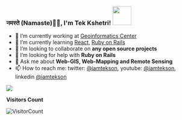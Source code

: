 ### नमस्ते (Namaste)🙏🏻, I'm Tek Kshetri! <img src="https://media.giphy.com/media/12oufCB0MyZ1Go/giphy.gif" width="50">


- 🔭 I’m currently working at [Geoinformatics Center](http://geoinfo.ait.ac.th/)
- 🌱 I’m currently learning [React](https://reactjs.org/), [Ruby on Rails](https://rubyonrails.org/)
- 👯 I’m looking to collaborate on **any open source projects**
- 🤔 I’m looking for help with **Ruby on Rails**
- 💬 Ask me about **Web-GIS, Web-Mapping and Remote Sensing**
- 📫 How to reach me: twitter: [@iamtekson](https://twitter.com/iamtekson), youtube: [@iamtekson](https://www.youtube.com/iamtekson), linkedin [@iamtekson](https://www.linkedin.com/in/iamtekson/)

<img src="https://github-readme-stats.vercel.app/api?username=iamtekson&&show_icons=true&count_private=true" />

**Visitors Count**

![VisitorCount](https://profile-counter.glitch.me/{iamtekson}/count.svg)
